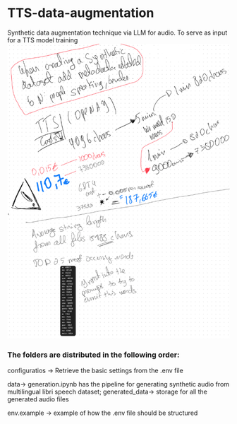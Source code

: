 # TTS-data-augmentation
Synthetic data augmentation technique via LLM for audio. To serve as input for a TTS model training
![Explanation](/READMEIMAGE.jpeg)

### The folders are distributed in the following order: 

configuratios -> Retrieve the basic settings from the .env file

data-> generation.ipynb has the pipeline for generating synthetic audio from multilingual libri speech dataset;
    generated_data-> storage for all the generated audio files

env.example -> example of how the .env file should be structured

